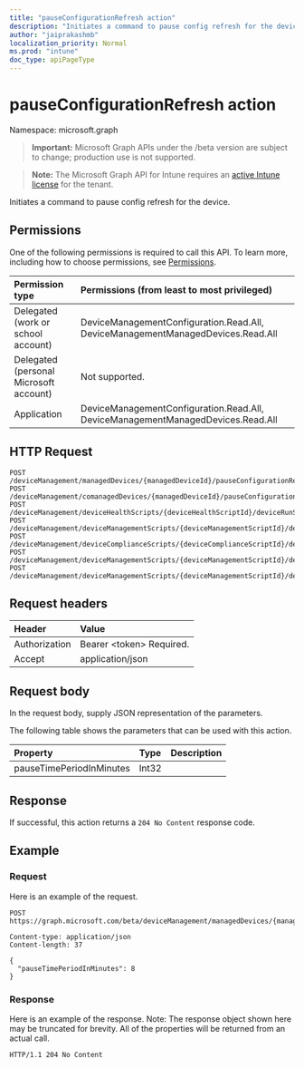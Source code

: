 ```yaml
---
title: "pauseConfigurationRefresh action"
description: "Initiates a command to pause config refresh for the device."
author: "jaiprakashmb"
localization_priority: Normal
ms.prod: "intune"
doc_type: apiPageType
---
```


# pauseConfigurationRefresh action

Namespace: microsoft.graph

> **Important:** Microsoft Graph APIs under the /beta version are subject to change; production use is not supported.

> **Note:** The Microsoft Graph API for Intune requires an [active Intune license](https://go.microsoft.com/fwlink/?linkid=839381) for the tenant.

Initiates a command to pause config refresh for the device.

## Permissions
One of the following permissions is required to call this API. To learn more, including how to choose permissions, see [Permissions](/graph/permissions-reference).

|Permission type|Permissions (from least to most privileged)|
|:---|:---|
|Delegated (work or school account)|DeviceManagementConfiguration.Read.All, DeviceManagementManagedDevices.Read.All|
|Delegated (personal Microsoft account)|Not supported.|
|Application|DeviceManagementConfiguration.Read.All, DeviceManagementManagedDevices.Read.All|

## HTTP Request
<!-- {
  "blockType": "ignored"
}
-->
``` http
POST /deviceManagement/managedDevices/{managedDeviceId}/pauseConfigurationRefresh
POST /deviceManagement/comanagedDevices/{managedDeviceId}/pauseConfigurationRefresh
POST /deviceManagement/deviceHealthScripts/{deviceHealthScriptId}/deviceRunStates/{deviceHealthScriptDeviceStateId}/managedDevice/pauseConfigurationRefresh
POST /deviceManagement/deviceManagementScripts/{deviceManagementScriptId}/deviceRunStates/{deviceManagementScriptDeviceStateId}/managedDevice/pauseConfigurationRefresh
POST /deviceManagement/deviceComplianceScripts/{deviceComplianceScriptId}/deviceRunStates/{deviceComplianceScriptDeviceStateId}/managedDevice/pauseConfigurationRefresh
POST /deviceManagement/deviceManagementScripts/{deviceManagementScriptId}/deviceRunStates/{deviceManagementScriptDeviceStateId}/managedDevice/users/{userId}/managedDevices/{managedDeviceId}/pauseConfigurationRefresh
POST /deviceManagement/deviceManagementScripts/{deviceManagementScriptId}/deviceRunStates/{deviceManagementScriptDeviceStateId}/managedDevice/detectedApps/{detectedAppId}/managedDevices/{managedDeviceId}/pauseConfigurationRefresh
```

## Request headers
|Header|Value|
|:---|:---|
|Authorization|Bearer &lt;token&gt; Required.|
|Accept|application/json|

## Request body
In the request body, supply JSON representation of the parameters.

The following table shows the parameters that can be used with this action.

|Property|Type|Description|
|:---|:---|:---|
|pauseTimePeriodInMinutes|Int32||



## Response
If successful, this action returns a `204 No Content` response code.

## Example

### Request
Here is an example of the request.
``` http
POST https://graph.microsoft.com/beta/deviceManagement/managedDevices/{managedDeviceId}/pauseConfigurationRefresh

Content-type: application/json
Content-length: 37

{
  "pauseTimePeriodInMinutes": 8
}
```

### Response
Here is an example of the response. Note: The response object shown here may be truncated for brevity. All of the properties will be returned from an actual call.
``` http
HTTP/1.1 204 No Content
```
